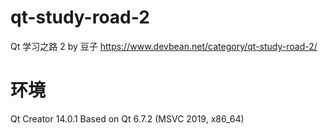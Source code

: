 # qt-study-road-2
Qt 学习之路 2 by 豆子
https://www.devbean.net/category/qt-study-road-2/

# 环境
Qt Creator 14.0.1
Based on Qt 6.7.2 (MSVC 2019, x86_64)
